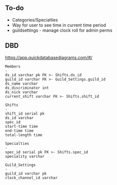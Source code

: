 
## To-do
- Categories/Specialties
- Way for user to see time in current time period
- guildsettings - manage clock roll for admin perms

## DBD
https://app.quickdatabasediagrams.com/#/


```
Members
-
ds_id varchar pk FK >- Shifts.ds_id
guild_id varchar FK >- Guild_Settings.guild_id
ds_name varchar
ds_discriminator int
ds_nick varchar
current_shift varchar FK >- Shifts.shift_id

Shifts
-
shift_id serial pk
ds_id varchar
spec_id
start-time time
end-time time
total-length time

Specialties
-
spec_id serial pk FK >- Shifts.spec_id
speciality varchar

Guild_Settings
-
guild_id varchar pk
clock_channel_id varchar
```
